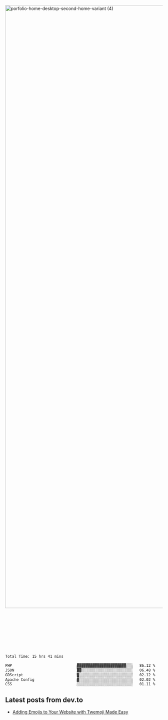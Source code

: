 <img width="1920" alt="porfolio-home-desktop-second-home-variant (4)" src="https://user-images.githubusercontent.com/44812120/231556360-1ee1d327-1a45-4bda-a93d-dd32a34149e4.png">
 
 
 
 
 
 <br><br><br><br><br><br><br>
<!--START_SECTION:waka-->

```txt
Total Time: 15 hrs 41 mins

PHP                             ▓▓▓▓▓▓▓▓▓▓▓▓▓▓▓▓▓▓▓▓▓▓░░░   86.12 %
JSON                            ▓▓░░░░░░░░░░░░░░░░░░░░░░░   06.48 %
GDScript                        ▓░░░░░░░░░░░░░░░░░░░░░░░░   02.12 %
Apache Config                   ▓░░░░░░░░░░░░░░░░░░░░░░░░   02.02 %
CSS                             ░░░░░░░░░░░░░░░░░░░░░░░░░   01.11 %
```

<!--END_SECTION:waka-->

## Latest posts from dev.to
<!-- MEDIUM-STORY-LIST:START -->
- [Adding Emojis to Your Website with Twemoji Made Easy](https://dev.to/danielsebesta/adding-emojis-to-your-website-with-twemoji-made-easy-mc8)
<!-- MEDIUM-STORY-LIST:END -->

